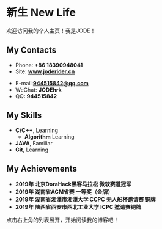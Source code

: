 # 新生 New Life

欢迎访问我的个人主页！我是JODE！

<!-- slide -->

## My Contacts

- Phone: **+86 18390948041**
- Site:  **www.joderider.cn**

<!-- slide vertical=true -->

- E-mail:**944515842@qq.com**
- WeChat: **JODEhrk**
- QQ: **944515842**

<!-- slide -->

## My Skills

<!-- slide vertical=true -->

- **C/C++**, Learning
  - **Algorithm** Learning
- **JAVA**, Familiar
- **Git**, Learning

<!-- slide -->

## My Achievements

- **2019年 北京DoraHack黑客马拉松  微软赛道冠军**
- **2019年 湖南省ACM省赛 一等奖（金牌）**
- **2019年 湖南省湘潭市湘潭大学 CCPC 无人船杯邀请赛 铜牌**
- **2019年 陕西省西安市西北工业大学 ICPC 邀请赛铜牌**

点击右上角的列表展开，开始阅读我的博客吧！
